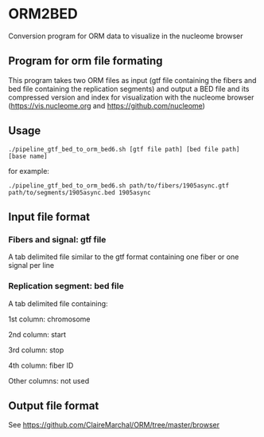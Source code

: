 # ORM2BED
Conversion program for ORM data to visualize in the nucleome browser

## Program for orm file formating

This program takes two ORM files as input (gtf file containing the fibers and bed file containing the replication segments) and output a BED file and its compressed version and index for visualization with the nucleome browser (https://vis.nucleome.org and https://github.com/nucleome)

## Usage

`./pipeline_gtf_bed_to_orm_bed6.sh [gtf file path] [bed file path] [base name]`

for example:

`./pipeline_gtf_bed_to_orm_bed6.sh path/to/fibers/1905async.gtf path/to/segments/1905async.bed 1905async`

## Input file format

### Fibers and signal: gtf file

A tab delimited file similar to the gtf format containing one fiber or one signal per line

### Replication segment: bed file

A tab delimited file containing:

  1st column: chromosome

  2nd column: start

  3rd column: stop

  4th column: fiber ID

  Other columns: not used

## Output file format

See https://github.com/ClaireMarchal/ORM/tree/master/browser
